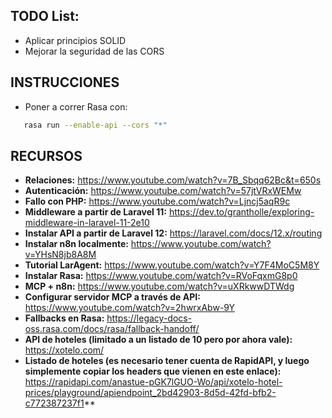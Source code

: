 ## TODO List:
- Aplicar principios SOLID
- Mejorar la seguridad de las CORS

## INSTRUCCIONES
- Poner a correr Rasa con:
 ```bash
    rasa run --enable-api --cors "*"
```

## RECURSOS
- **Relaciones:** https://www.youtube.com/watch?v=7B_Sbqq62Bc&t=650s
- **Autenticación:** https://www.youtube.com/watch?v=57jtVRxWEMw
- **Fallo con PHP:** https://www.youtube.com/watch?v=Ljncj5aqR9c
- **Middleware a partir de Laravel 11:** https://dev.to/grantholle/exploring-middleware-in-laravel-11-2e10
- **Instalar API a partir de Laravel 12:** https://laravel.com/docs/12.x/routing
- **Instalar n8n localmente:** https://www.youtube.com/watch?v=YHsN8jb8A8M
- **Tutorial LarAgent:** https://www.youtube.com/watch?v=Y7F4MoC5M8Y
- **Instalar Rasa:** https://www.youtube.com/watch?v=RVoFqxmG8p0
- **MCP + n8n:** https://www.youtube.com/watch?v=uXRkwwDTWdg
- **Configurar servidor MCP a través de API:** https://www.youtube.com/watch?v=2hwrxAbw-9Y
- **Fallbacks en Rasa:** https://legacy-docs-oss.rasa.com/docs/rasa/fallback-handoff/
- **API de hoteles (limitado a un listado de 10 pero por ahora vale):** https://xotelo.com/
- **Listado de hoteles (es necesario tener cuenta de RapidAPI, y luego simplemente copiar los headers que vienen en este enlace):** https://rapidapi.com/anastue-pGK7lGUO-Wo/api/xotelo-hotel-prices/playground/apiendpoint_2bd42903-8d5d-42fd-bfb2-c772387237f1**
